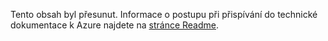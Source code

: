 Tento obsah byl přesunut. Informace o postupu při přispívání do technické dokumentace k Azure najdete na [stránce Readme](README.md).

<!--HONumber=Aug16_HO1-->


